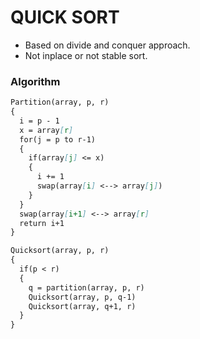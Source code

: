 # QUICK SORT
- Based on divide and conquer approach.
- Not inplace or not stable sort.


### Algorithm

```md
Partition(array, p, r)
{
  i = p - 1
  x = array[r]
  for(j = p to r-1)
  {
    if(array[j] <= x)
    {
      i += 1
      swap(array[i] <--> array[j])
    }
  }
  swap(array[i+1] <--> array[r]
  return i+1
}
```

```md
Quicksort(array, p, r)
{
  if(p < r)
  {
    q = partition(array, p, r)
    Quicksort(array, p, q-1)
    Quicksort(array, q+1, r)
  }
}
```
